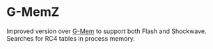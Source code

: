 # G-MemZ

Improved version over [G-Mem](https://github.com/sirjonasxx/G-Mem) to support both Flash and Shockwave.  
Searches for RC4 tables in process memory.